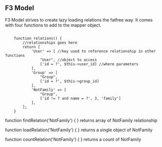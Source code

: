 F3 Model
---

F3 Model strives to create lazy loading relations the fatfree way.  It comes with four functions to add to the mapper object.

<code>
    function relations() {
        //relationships goes here
        return [
            'User' => [ //key used to reference relationship in other functions
                "User", //object to access
                ['id = ?', $this->user_id] //where parameters
            ],
            'Group' => [
                "Group",
                ['id = ?', $this->group_id]
            ],
            'NotFamily' => [
                "Group",
                ['id != ? and name = ?', 3, 'family']
            ],
        ];
    }
</code>

function findRelation('NotFamily') { }
returns array of NotFamily relationship

function loadRelation('NotFamily') { }
returns a single object of NotFamily

function countRelation('NotFamily') { }
returns a count of NotFamily
